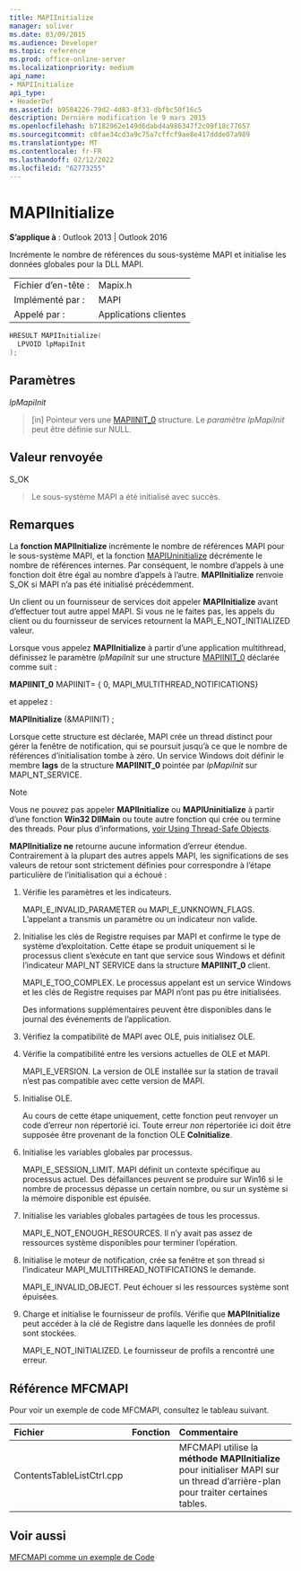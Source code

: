 ```yaml
---
title: MAPIInitialize
manager: soliver
ms.date: 03/09/2015
ms.audience: Developer
ms.topic: reference
ms.prod: office-online-server
ms.localizationpriority: medium
api_name:
- MAPIInitialize
api_type:
- HeaderDef
ms.assetid: b9584226-79d2-4d83-8f31-dbfbc50f16c5
description: Dernière modification le 9 mars 2015
ms.openlocfilehash: b7182962e149d6dabd4a986347f2c99f18c77657
ms.sourcegitcommit: c0fae34cd3a9c75a7cffcf9ae8e417ddde07a989
ms.translationtype: MT
ms.contentlocale: fr-FR
ms.lasthandoff: 02/12/2022
ms.locfileid: "62773255"
---
```

# <a name="mapiinitialize"></a>MAPIInitialize

  
  
**S’applique à** : Outlook 2013 | Outlook 2016 
  
Incrémente le nombre de références du sous-système MAPI et initialise les données globales pour la DLL MAPI. 
  
|||
|:-----|:-----|
|Fichier d’en-tête :  <br/> |Mapix.h  <br/> |
|Implémenté par :  <br/> |MAPI  <br/> |
|Appelé par :  <br/> |Applications clientes  <br/> |
   
```cpp
HRESULT MAPIInitialize(
  LPVOID lpMapiInit
);
```

## <a name="parameters"></a>Paramètres

 _lpMapiInit_
  
> [in] Pointeur vers une [MAPIINIT_0](mapiinit_0.md) structure. Le  _paramètre lpMapiInit_ peut être définie sur NULL. 
    
## <a name="return-value"></a>Valeur renvoyée

S_OK 
  
> Le sous-système MAPI a été initialisé avec succès.
    
## <a name="remarks"></a>Remarques

La **fonction MAPIInitialize** incrémente le nombre de références MAPI pour le sous-système MAPI, et la fonction [MAPIUninitialize](mapiuninitialize.md) décrémente le nombre de références internes. Par conséquent, le nombre d’appels à une fonction doit être égal au nombre d’appels à l’autre. **MAPIInitialize** renvoie S_OK si MAPI n’a pas été initialisé précédemment. 
  
Un client ou un fournisseur de services doit appeler **MAPIInitialize** avant d’effectuer tout autre appel MAPI. Si vous ne le faites pas, les appels du client ou du fournisseur de services retournent la MAPI_E_NOT_INITIALIZED valeur. 
  
Lorsque vous appelez **MAPIInitialize** à partir d’une application multithread, définissez le paramètre  _lpMapiInit_ sur une structure [MAPIINIT_0](mapiinit_0.md) déclarée comme suit : 
  
 **MAPIINIT_0** MAPIINIT= { 0, MAPI_MULTITHREAD_NOTIFICATIONS} 
  
et appelez : 
  
 **MAPIInitialize** (&amp;MAPIINIT) ; 
  
Lorsque cette structure est déclarée, MAPI crée un thread distinct pour gérer la fenêtre de notification, qui se poursuit jusqu’à ce que le nombre de références d’initialisation tombe à zéro. Un service Windows doit définir le membre **lags** de la structure **MAPIINIT_0** pointée par _lpMapiInit_ sur MAPI_NT_SERVICE. 
  
> [!NOTE]
> Vous ne pouvez pas appeler **MAPIInitialize** ou **MAPIUninitialize** à partir d’une fonction **Win32 DllMain** ou toute autre fonction qui crée ou termine des threads. Pour plus d’informations, [voir Using Thread-Safe Objects](using-thread-safe-objects.md). 
  
 **MAPIInitialize ne** retourne aucune information d’erreur étendue. Contrairement à la plupart des autres appels MAPI, les significations de ses valeurs de retour sont strictement définies pour correspondre à l’étape particulière de l’initialisation qui a échoué : 
  
1. Vérifie les paramètres et les indicateurs.
    
    MAPI_E_INVALID_PARAMETER ou MAPI_E_UNKNOWN_FLAGS. L’appelant a transmis un paramètre ou un indicateur non valide.
    
2. Initialise les clés de Registre requises par MAPI et confirme le type de système d’exploitation. Cette étape se produit uniquement si le processus client s’exécute en tant que service sous Windows et définit l’indicateur MAPI_NT SERVICE dans la structure **MAPIINIT_0** client. 
    
    MAPI_E_TOO_COMPLEX. Le processus appelant est un service Windows et les clés de Registre requises par MAPI n’ont pas pu être initialisées. 
    
    Des informations supplémentaires peuvent être disponibles dans le journal des événements de l’application.
    
3. Vérifiez la compatibilité de MAPI avec OLE, puis initialisez OLE.
    
1. Vérifie la compatibilité entre les versions actuelles de OLE et MAPI. 
    
    MAPI_E_VERSION. La version de OLE installée sur la station de travail n’est pas compatible avec cette version de MAPI.
    
2. Initialise OLE. 
    
    Au cours de cette étape uniquement, cette fonction peut renvoyer un code d’erreur non répertorié ici. Toute erreur  _non_ répertoriée ici doit être supposée être provenant de la fonction OLE **CoInitialize**.
    
4. Initialise les variables globales par processus.
    
    MAPI_E_SESSION_LIMIT. MAPI définit un contexte spécifique au processus actuel. Des défaillances peuvent se produire sur Win16 si le nombre de processus dépasse un certain nombre, ou sur un système si la mémoire disponible est épuisée.
    
5. Initialise les variables globales partagées de tous les processus.
    
    MAPI_E_NOT_ENOUGH_RESOURCES. Il n’y avait pas assez de ressources système disponibles pour terminer l’opération.
    
6. Initialise le moteur de notification, crée sa fenêtre et son thread si l’indicateur MAPI_MULTITHREAD_NOTIFICATIONS le demande. 
    
    MAPI_E_INVALID_OBJECT. Peut échouer si les ressources système sont épuisées. 
    
7. Charge et initialise le fournisseur de profils. Vérifie que **MAPIInitialize** peut accéder à la clé de Registre dans laquelle les données de profil sont stockées. 
    
    MAPI_E_NOT_INITIALIZED. Le fournisseur de profils a rencontré une erreur. 
    
## <a name="mfcmapi-reference"></a>Référence MFCMAPI

Pour voir un exemple de code MFCMAPI, consultez le tableau suivant.
  
|**Fichier**|**Fonction**|**Commentaire**|
|:-----|:-----|:-----|
|ContentsTableListCtrl.cpp  <br/> ||MFCMAPI utilise la **méthode MAPIInitialize** pour initialiser MAPI sur un thread d’arrière-plan pour traiter certaines tables. |
   
## <a name="see-also"></a>Voir aussi



[MFCMAPI comme un exemple de Code](mfcmapi-as-a-code-sample.md)

